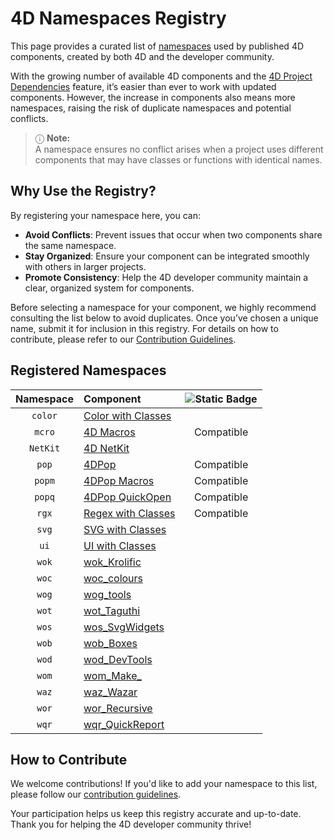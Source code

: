 # 4D Namespaces Registry

This page provides a curated list of [namespaces](https://developer.4d.com/docs/Extensions/develop-components#declaring-the-component-namespace) used by published 4D components, created by both 4D and the developer community.

With the growing number of available 4D components and the [4D Project Dependencies](https://github.com/4d/4D-namespaces-registry/blob/main/README.md) feature, it’s easier than ever to work with updated components. However, the increase in components also means more namespaces, raising the risk of duplicate namespaces and potential conflicts.

> ⓘ **Note:**  
> A namespace ensures no conflict arises when a project uses different components that may have classes or functions with identical names.

## Why Use the Registry?

By registering your namespace here, you can:

- **Avoid Conflicts**: Prevent issues that occur when two components share the same namespace.
- **Stay Organized**: Ensure your component can be integrated smoothly with others in larger projects.
- **Promote Consistency**: Help the 4D developer community maintain a clear, organized system for components.

Before selecting a namespace for your component, we highly recommend consulting the list below to avoid duplicates. Once you’ve chosen a unique name, submit it for inclusion in this registry. For details on how to contribute, please refer to our [Contribution Guidelines](contributing.md).

## Registered Namespaces

| Namespace | Component | ![Static Badge](https://img.shields.io/badge/Project%20Dependencies-blue?logo=4d&link=https%3A%2F%2Fdeveloper.4d.com%2Fdocs%2FProject%2Fcomponents%2F%23loading-components) |
| :-------: | :-------- | :------------------: |
| `color`   | [Color with Classes](https://github.com/vdelachaux/Color-with-Classes) |
| `mcro`    | [4D Macros](https://github.com/4d/4D-Macros) | Compatible |
| `NetKit`  | [4D NetKit](https://github.com/4d/4D-NetKit) |
| `pop`     | [4DPop](https://github.com/vdelachaux/4DPop) | Compatible |
| `popm`    | [4DPop Macros](https://github.com/vdelachaux/4DPop-Macros) | Compatible |
| `popq`    | [4DPop QuickOpen](https://github.com/vdelachaux/4DPop-QuickOpen) | Compatible |
| `rgx`     | [Regex with Classes](https://github.com/vdelachaux/Regex-with-Classes) | Compatible |
| `svg`     | [SVG with Classes](https://github.com/vdelachaux/SVG-with-Classes) |
| `ui`      | [UI with Classes](https://github.com/vdelachaux/UI-with-Classes) |
| `wok`      | [wok_Krolific](https://shop.protee.org/index.php/download/4dcomponents/ogtools-suite/ogkrolific) |
| `woc`      | [woc_colours](https://shop.protee.org/index.php/download/4dcomponents/ogtools-suite/ogcolours) |
| `wog`      | [wog_tools](https://shop.protee.org/index.php/download/4dcomponents/ogtools-suite/ogtools) |
| `wot`      | [wot_Taguthi](https://shop.protee.org/index.php/download/4dcomponents/ogtools-suite/ogtaguthi) |
| `wos`      | [wos_SvgWidgets](https://shop.protee.org/index.php/download/4dcomponents/ogtools-suite/ogsvgwidgets) |
| `wob`      | [wob_Boxes](https://shop.protee.org/index.php/download/4dcomponents/ogtools-suite/ogboxes) |
| `wod`      | [wod_DevTools](https://shop.protee.org/index.php/download/4dcomponents/ogtools-dev/ogdevtools) |
| `wom`      | [wom_Make_](https://shop.protee.org/index.php/download/4dcomponents/ogtools-dev/ogmake) |
| `waz`      | [waz_Wazar]() |
| `wor`      | [wor_Recursive]() |
| `wqr`      | [wqr_QuickReport]() |


## How to Contribute

We welcome contributions! If you'd like to add your namespace to this list, please follow our [contribution guidelines](contributing.md).

Your participation helps us keep this registry accurate and up-to-date. Thank you for helping the 4D developer community thrive!



